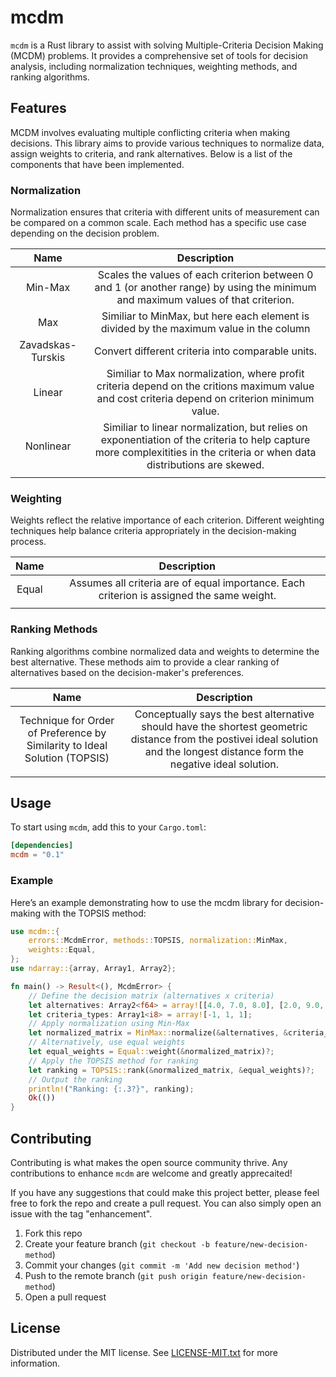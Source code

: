 # mcdm

`mcdm` is a Rust library to assist with solving Multiple-Criteria Decision Making (MCDM) problems. It provides a comprehensive set of tools for decision analysis, including normalization techniques, weighting methods, and ranking algorithms.

## Features

MCDM involves evaluating multiple conflicting criteria when making decisions. This library aims to provide various techniques to normalize data, assign weights to criteria, and rank alternatives. Below is a list of the components that have been implemented.

### Normalization

Normalization ensures that criteria with different units of measurement can be compared on a common scale. Each method has a specific use case depending on the decision problem.

| Name               | Description |
| :----------------: | :---------: |
| Min-Max | Scales the values of each criterion between 0 and 1 (or another range) by using the minimum and maximum values of that criterion. |
| Max                |   Similiar to MinMax, but here each element is divided by the maximum value in the column |
| Zavadskas-Turskis | Convert different criteria into comparable units. |
| Linear | Similiar to Max normalization, where profit criteria depend on the critions maximum value and cost criteria depend on criterion minimum value. |
| Nonlinear | Similiar to linear normalization, but relies on exponentiation of the criteria to help capture more complexitities in the criteria or when data distributions are skewed. |
|  |  |

### Weighting

Weights reflect the relative importance of each criterion. Different weighting techniques help balance criteria appropriately in the decision-making process.

| Name               | Description |
| :----------------: | :---------: |
| Equal                |   Assumes all criteria are of equal importance. Each criterion is assigned the same weight. |
|  |  |

### Ranking Methods

Ranking algorithms combine normalized data and weights to determine the best alternative. These methods aim to provide a clear ranking of alternatives based on the decision-maker's preferences.

| Name               | Description |
| :----------------: | :---------: |
| Technique for Order of Preference by Similarity to Ideal Solution (TOPSIS)          |   Conceptually says the best alternative should have the shortest geometric distance from the postivei ideal solution and the longest distance form the negative ideal solution.  |
|  |  |

## Usage

To start using `mcdm`, add this to your `Cargo.toml`:

```toml
[dependencies]
mcdm = "0.1"
```

### Example

Here’s an example demonstrating how to use the mcdm library for decision-making with the TOPSIS method:

```rust
use mcdm::{
    errors::McdmError, methods::TOPSIS, normalization::MinMax,
    weights::Equal,
};
use ndarray::{array, Array1, Array2};

fn main() -> Result<(), McdmError> {
    // Define the decision matrix (alternatives x criteria)
    let alternatives: Array2<f64> = array![[4.0, 7.0, 8.0], [2.0, 9.0, 6.0], [3.0, 6.0, 9.0]];
    let criteria_types: Array1<i8> = array![-1, 1, 1];
    // Apply normalization using Min-Max
    let normalized_matrix = MinMax::normalize(&alternatives, &criteria_types)?;
    // Alternatively, use equal weights
    let equal_weights = Equal::weight(&normalized_matrix)?;
    // Apply the TOPSIS method for ranking
    let ranking = TOPSIS::rank(&normalized_matrix, &equal_weights)?;
    // Output the ranking
    println!("Ranking: {:.3?}", ranking);
    Ok(())
}
```

## Contributing

Contributing is what makes the open source community thrive. Any contributions to enhance `mcdm` are welcome and greatly apprecaited!

If you have any suggestions that could make this project better, please feel free to fork the repo and create a pull request. You can also simply open an issue with the tag "enhancement".

1. Fork this repo
2. Create your feature branch (`git checkout -b feature/new-decision-method`)
3. Commit your changes (`git commit -m 'Add new decision method'`)
4. Push to the remote branch (`git push origin feature/new-decision-method`)
5. Open a pull request

## License

Distributed under the MIT license. See [LICENSE-MIT.txt](LICENSE-MIT.txt) for more information.